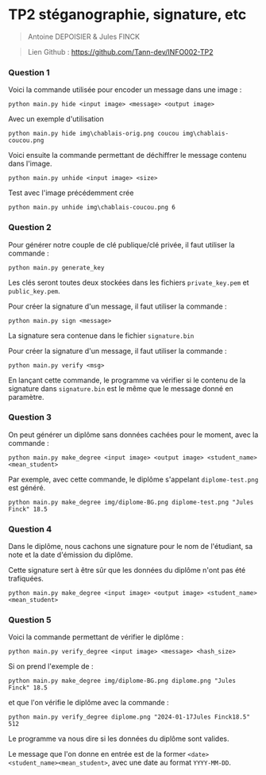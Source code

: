 # TP2 stéganographie, signature, etc

>Antoine DEPOISIER & Jules FINCK

>Lien Github : https://github.com/Tann-dev/INFO002-TP2

### Question 1

Voici la commande utilisée pour encoder un message dans une image :

```shell
python main.py hide <input image> <message> <output image>
```

Avec un exemple d'utilisation

```shell
python main.py hide img\chablais-orig.png coucou img\chablais-coucou.png
```

Voici ensuite la commande permettant de déchiffrer le message contenu dans l'image.

```shell
python main.py unhide <input image> <size>
```

Test avec l'image précédemment crée

```shell
python main.py unhide img\chablais-coucou.png 6
```

### Question 2

Pour générer notre couple de clé publique/clé privée, il faut utiliser la commande :

```shell
python main.py generate_key
```

Les clés seront toutes deux stockées dans les fichiers `private_key.pem` et `public_key.pem`.

Pour créer la signature d'un message, il faut utiliser la commande :

```shell
python main.py sign <message>
```

La signature sera contenue dans le fichier `signature.bin`

Pour créer la signature d'un message, il faut utiliser la commande :

```shell
python main.py verify <msg>
```

En lançant cette commande, le programme va vérifier si le contenu de la signature dans `signature.bin` est le même que le message donné en paramètre.

### Question 3

On peut générer un diplôme sans données cachées pour le moment, avec la commande :

```shell
python main.py make_degree <input image> <output image> <student_name> <mean_student>
```

Par exemple, avec cette commande, le diplôme s'appelant `diplome-test.png` est généré.

```shell
python main.py make_degree img/diplome-BG.png diplome-test.png "Jules Finck" 18.5
```

### Question 4

Dans le diplôme, nous cachons une signature pour le nom de l'étudiant, sa note et la date d'émission du diplôme.

Cette signature sert à être sûr que les données du diplôme n'ont pas été trafiquées.

```shell
python main.py make_degree <input image> <output image> <student_name> <mean_student>
```

### Question 5

Voici la commande permettant de vérifier le diplôme :

```shell
python main.py verify_degree <input image> <message> <hash_size>
```

Si on prend l'exemple de : 

```shell
python main.py make_degree img/diplome-BG.png diplome.png "Jules Finck" 18.5
```

et que l'on vérifie le diplôme avec la commande : 

```shell
python main.py verify_degree diplome.png "2024-01-17Jules Finck18.5" 512
```

Le programme va nous dire si les données du diplôme sont valides.

Le message que l'on donne en entrée est de la former `<date><student_name><mean_student>`, avec une date au format `YYYY-MM-DD`.
